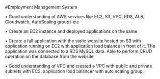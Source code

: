 #Employment Management System

• Good understanding of AWS services like EC2, S3, VPC, RDS, ALB, Cloudwatch, AutoScaling groups etc

• Create an EC2 instance and deployed applications on the same

• Create a full application with the static website hosted on S3 with application running on EC2 with application load balance in front of it. The application was connected to a RDS MySQL data. Able to perform CRUD operation on the database from the website

• Good understanding of VPC and created a VPC with public and private subnets with EC2, application load balancer with auto scaling group
